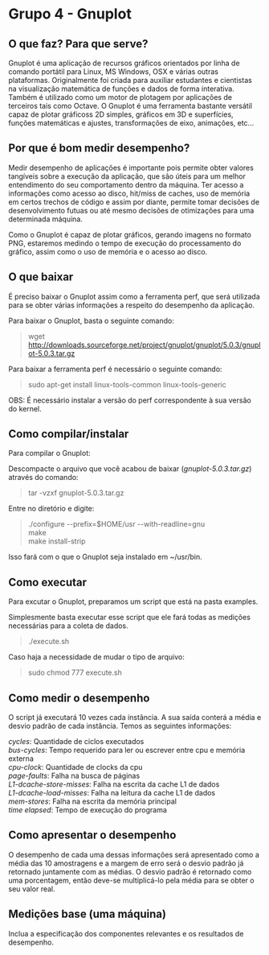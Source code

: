 # Grupo 4 - Gnuplot

## O que faz? Para que serve?

Gnuplot é uma aplicação de recursos gráficos orientados por linha de comando portátil para Linux, MS Windows, OSX e várias outras plataformas. Originalmente foi criada para auxiliar estudantes e cientistas na visualização matemática de funções e dados de forma interativa. Também é utilizado como um motor de plotagem por aplicações de terceiros tais como Octave. O Gnuplot é uma ferramenta bastante versátil capaz de plotar gráficoss 2D simples, gráficos em 3D e superfícies, funções matemáticas e ajustes, transformações de eixo, animações, etc...

## Por que é bom medir desempenho?

Medir desempenho de aplicações é importante pois permite obter valores tangíveis sobre a execução da aplicação, que são úteis para um melhor entendimento do seu comportamento dentro da máquina. Ter acesso a informações como acesso ao disco, hit/miss de caches, uso de memória em certos trechos de código e assim por diante, permite tomar decisões de desenvolvimento futuas ou até mesmo decisões de otimizações para uma determinada máquina.

Como o Gnuplot é capaz de plotar gráficos, gerando imagens no formato PNG, estaremos medindo o tempo de execução do processamento do gráfico, assim como o uso de memória e o acesso ao disco.


## O que baixar

É preciso baixar o Gnuplot assim como a ferramenta perf, que será utilizada para se obter várias informações a respeito do desempenho da aplicação.

Para baixar o Gnuplot, basta o seguinte comando:

>wget http://downloads.sourceforge.net/project/gnuplot/gnuplot/5.0.3/gnuplot-5.0.3.tar.gz

Para baixar a ferramenta perf é necessário o seguinte comando:

>sudo apt-get install linux-tools-common linux-tools-generic 

OBS: É necessário instalar a versão do perf correspondente à sua versão do kernel.


## Como compilar/instalar

Para compilar o Gnuplot:

Descompacte o arquivo que você acabou de baixar (*gnuplot-5.0.3.tar.gz*) através do comando:

>tar -vzxf gnuplot-5.0.3.tar.gz

Entre no diretório e digite:

>./configure --prefix=$HOME/usr --with-readline=gnu  
> make  
>make install-strip  

Isso fará com o que o Gnuplot seja instalado em ~/usr/bin.

## Como executar

Para excutar o Gnuplot, preparamos um script que está na pasta examples. 

Simplesmente basta executar esse script que ele fará todas as medições necessárias para a coleta de dados.

> ./execute.sh

Caso haja a necessidade de mudar o tipo de arquivo:

> sudo chmod 777 execute.sh

## Como medir o desempenho

O script já executará 10 vezes cada instância. A sua saída conterá a média e desvio padrão de cada instância. Temos as seguintes informações:  

*cycles*: Quantidade de ciclos executados  
*bus-cycles*: Tempo requerido para ler ou escrever entre cpu e memória externa  
*cpu-clock*: Quantidade de clocks da cpu  
*page-faults*: Falha na busca de páginas  
*L1-dcache-store-misses*: Falha na escrita da cache L1 de dados  
*L1-dcache-load-misses*: Falha na leitura da cache L1 de dados  
*mem-stores*: Falha na escrita da memória principal  
*time elapsed*: Tempo de execução do programa  


## Como apresentar o desempenho

O desempenho de cada uma dessas informações será apresentado como a média das 10 amostragens e a margem de erro será o desvio padrão já retornado juntamente com as médias. O desvio padrão é retornado como uma porcentagem, então deve-se multiplicá-lo pela média para se obter o seu valor real.

## Medições base (uma máquina)

Inclua a especificação dos componentes relevantes e os resultados de desempenho.
